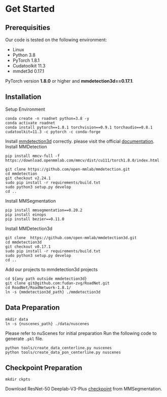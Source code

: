 # Get Started
## Prerequisities
Our code is tested on the following environment:
- Linux
- Python 3.8
- PyTorch 1.8.1
- Cudatoolkit 11.3
- mmdet3d 0.17.1


PyTorch version **1.8.0** or higher and **mmdetection3d==0.17.1**.

## Installation
Setup Environment
```
conda create -n roadnet python=3.8 -y
conda activate roadnet
conda install pytorch==1.8.1 torchvision==0.9.1 torchaudio==0.8.1 cudatoolkit=11.3 -c pytorch -c conda-forge
```
Install [mmdetection3d](https://github.com/open-mmlab/mmdetection3d) correctly. please visit the official [documentation](https://mmdetection3d.readthedocs.io/en/latest/get_started.html).
Install MMDetection
```
pip install mmcv-full -f https://download.openmmlab.com/mmcv/dist/cu111/torch1.8.0/index.html

git clone https://github.com/open-mmlab/mmdetection.git
cd mmdetection
git checkout v2.24.1 
sudo pip install -r requirements/build.txt
sudo python3 setup.py develop
cd ..
```
Install MMSegmentation
```
pip install mmsegmentation==0.20.2
pip install einops
pip install bezier==0.11.0
```
Install MMDetection3d
```
git clone  https://github.com/open-mmlab/mmdetection3d.git
cd mmdetection3d
git checkout v0.17.1 
sudo pip install -r requirements/build.txt
sudo python3 setup.py develop
cd ..
```
Add our projects to mmdetection3d projects
```
cd ${any path outside mmdetection3d}
git clone git@github.com:fudan-zvg/RoadNet.git
cd RoadNet/RoadNetwork-1.8.1/
ln -s {mmdetection3d_path} ./mmdetection3d
```
## Data Preparation
```
mkdir data
ln -s {nuscenes_path} ./data/nuscenes
```
Please refer to nuScenes for initial preparation
Run the following code to generate `.pkl` file.
```
python tools/create_data_centerline.py nuscenes
python tools/create_data_pon_centerline.py nuscenes
```

## Checkpoint Preparation
```
mkdir ckpts
```
Download ResNet-50 Deeplab-V3-Plus [checkpoint](https://download.openmmlab.com/mmsegmentation/v0.5/deeplabv3plus/deeplabv3plus_r50-d8_512x1024_80k_cityscapes/deeplabv3plus_r50-d8_512x1024_80k_cityscapes_20200606_114049-f9fb496d.pth) from MMSegmentation.
